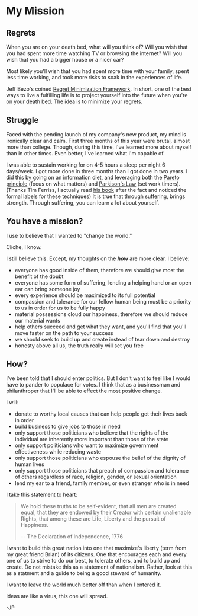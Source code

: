 <!--
PUBLISHED: 2012-04-20
AUTHOR: JP (jprichardson@gmail.com)
TAGS: death, mission, regrets
-->

My Mission
==========

Regrets
-------

When you are on your death bed, what will you think of? Will you wish that you had spent more time watching TV or browsing the internet? Will you wish that you had a bigger house or a nicer car? 

Most likely you'll wish that you had spent more time with your family, spent less time working, and took more risks to soak in the experiences of life.

Jeff Bezo's coined [Regret Minimization Framework][rmf]. In short, one of the best ways to live a fulfilling life is to project yourself into the future when you're on your death bed. The idea is to minimize your regrets.



Struggle
--------

Faced with the pending launch of my company's new product, my mind is ironically clear and calm. First three months of this year were brutal, almost more than college. Though, during this time, I've learned more about myself than in other times. Even better, I've learned what I'm capable of. 

I was able to sustain working for on 4-5 hours a sleep per night 6 days/week. I got more done in three months than I got done in two years. I did this by going on an information diet, and leveraging both the [Pareto principle][pp] (focus on what matters) and [Parkison's Law][pl] (set work timers). (Thanks Tim Ferriss, I actually read [his book][4] after the fact and noticed the formal labels for these techniques) It is true that through suffering, brings strength. Through suffering, you can learn a lot about yourself.



You have a mission?
-------------------

I use to believe that I wanted to "change the world." 

Cliche, I know.

I still believe this. Except, my thoughts on the **_how_** are more clear. I believe:

* everyone has good inside of them, therefore we should give most the benefit of the doubt
* everyone has some form of suffering, lending a helping hand or an open ear can bring someone joy
* every experience should be maximized to its full potential
* compassion and tolerance for our fellow human being must be a priority to us in order for us to be fully happy
* material possessions cloud our happiness, therefore we should reduce our material wants
* help others succeed and get what they want, and you'll find that you'll move faster on the path to your success
* we should seek to build up and create instead of tear down and destroy
* honesty above all us, the truth really will set you free


How?
----

I've been told that I should enter politics. But I don't want to feel like I would have to pander to populace for votes. I think that as a businessman and philanthroper that I'll be able to effect the most positive change.

I will:

* donate to worthy local causes that can help people get their lives back in order
* build business to give jobs to those in need
* only support those politicians who believe that the rights of the individual are inherently more important than those of the state
* only support politicians who want to maximize government effectiveness while reducing waste
* only support those politicians who espouse the belief of the dignity of human lives
* only support those politicians that preach of compassion and tolerance of others regardless of race, religion, gender, or sexual orientation
* lend my ear to a friend, family member, or even stranger who is in need


I take this statement to heart:

> We hold these truths to be self-evident, that all men are created equal, that they are endowed by their Creator with certain unalienable Rights, that among these are Life, Liberty and the pursuit of Happiness.
> 
> -- The Declaration of Independence, 1776

I want to build this great nation into one that maximize's liberty (term from my great friend Brian) of its citizens. One that encourages each and every one of us to strive to do our best, to tolerate others, and to build up and create. Do not mistake this as a statement of nationalism. Rather, look at this as a statment and a guide to being a good steward of humanity.

I want to leave the world much better off than when I entered it.

Ideas are like a virus, this one will spread.

-JP



[rmf]: http://techneur.com/post/2315611963/regret-minimization-framework
[pl]: http://en.wikipedia.org/wiki/Parkinson's_law
[pp]: http://en.wikipedia.org/wiki/Pareto_principle
[4]: http://www.fourhourworkweek.com/
